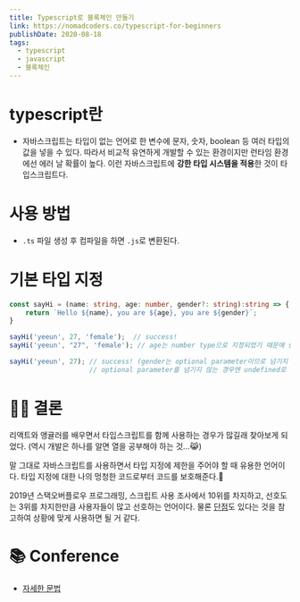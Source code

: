 ```yaml
---
title: Typescript로 블록체인 만들기
link: https://nomadcoders.co/typescript-for-beginners
publishDate: 2020-08-18
tags: 
  - typescript
  - javascript
  - 블록체인
---
```


# typescript란
- 자바스크립트는 타입이 없는 언어로 한 변수에 문자, 숫자, boolean 등 여러 타입의 값을 넣을 수 있다. 따라서 비교적 유연하게 개발할 수 있는 환경이지만
런타임 환경에선 에러 날 확률이 높다. 이런 자바스크립트에 **강한 타입 시스템을 적용**한 것이 타입스크립트다.

# 사용 방법
- `.ts` 파일 생성 후 컴파일을 하면 `.js`로 변환된다.

# 기본 타입 지정
```typescript
const sayHi = (name: string, age: number, gender?: string):string => { //parameter에 type 지정, return type 지정, '?' 키워드로 선택적 파라미터 지정
    return `Hello ${name}, you are ${age}, you are ${gender}`;
}

sayHi('yeeun', 27, 'female');  // success!
sayHi('yeeun', "27", 'female'); // age는 number type으로 지정되었기 때문에 string type을 넘겨주면 error 발생!

sayHi('yeeun', 27); // success! (gender는 optional parameter이므로 넘기지 않아도 error 발생하지 않음!)
                    // optional parameter를 넘기지 않는 경우엔 undefined로 출력된다.
```
# 👩‍⚖️ 결론
리액트와 앵귤러를 배우면서 타입스크립트를 함께 사용하는 경우가 많길래 찾아보게 되었다. (역시 개발은 하나를 알면 열을 공부해야 하는 것...😹)

말 그대로 자바스크립트를 사용하면서 타입 지정에 제한을 주어야 할 때 유용한 언어이다.
타입 지정에 대한 나의 멍청한 코드로부터 코드를 보호해준다.🏹

2019년 스택오버플로우 프로그래밍, 스크립트 사용 조사에서 10위를 차지하고, 선호도는 3위를 차지한만큼 사용자들이 많고 선호하는 언어이다.
물론 [단점](https://tech.madup.com/typescript/)도 있다는 것을 참고하여 상황에 맞게 사용하면 될 거 같다.


# 📚 Conference

- [자세한 문법](https://heropy.blog/2020/01/27/typescript/)



